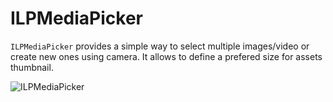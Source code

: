 # ILPMediaPicker

`ILPMediaPicker` provides a simple way to select multiple images/video or create new ones using camera. It allows to define a  prefered size for assets thumbnail.

![ILPMediaPicker](http://g.recordit.co/eXN5OQJnAa.gif)
